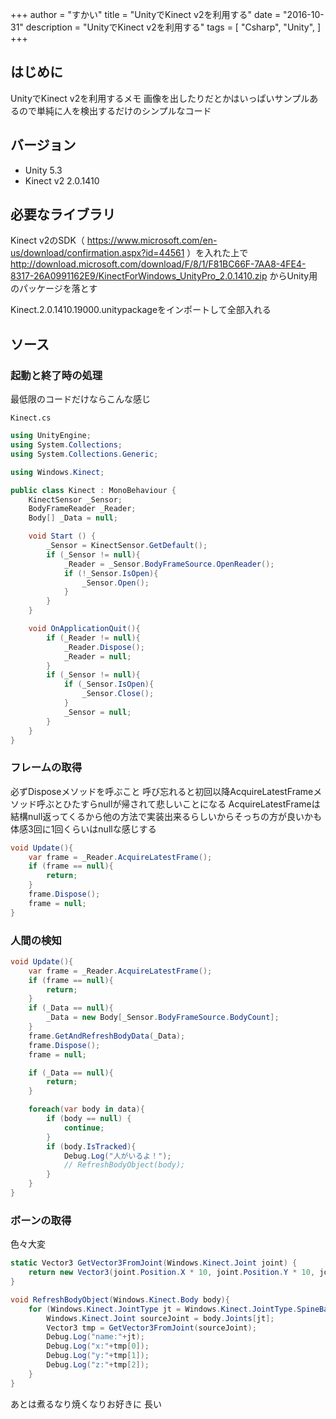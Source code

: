 +++
author = "すかい"
title = "UnityでKinect v2を利用する"
date = "2016-10-31"
description = "UnityでKinect v2を利用する"
tags = [
    "Csharp",
    "Unity",
]
+++

## はじめに

UnityでKinect v2を利用するメモ
画像を出したりだとかはいっぱいサンプルあるので単純に人を検出するだけのシンプルなコード

## バージョン

- Unity 5.3
- Kinect v2 2.0.1410

## 必要なライブラリ

Kinect v2のSDK（ https://www.microsoft.com/en-us/download/confirmation.aspx?id=44561 ）を入れた上で
http://download.microsoft.com/download/F/8/1/F81BC66F-7AA8-4FE4-8317-26A0991162E9/KinectForWindows_UnityPro_2.0.1410.zip
からUnity用のパッケージを落とす

Kinect.2.0.1410.19000.unitypackageをインポートして全部入れる

## ソース

### 起動と終了時の処理

最低限のコードだけならこんな感じ

`Kinect.cs`

```csharp
using UnityEngine;
using System.Collections;
using System.Collections.Generic;

using Windows.Kinect;

public class Kinect : MonoBehaviour {
    KinectSensor _Sensor;
    BodyFrameReader _Reader;
    Body[] _Data = null;

    void Start () {
        _Sensor = KinectSensor.GetDefault();
        if (_Sensor != null){
            _Reader = _Sensor.BodyFrameSource.OpenReader();
            if (!_Sensor.IsOpen){
                _Sensor.Open();
            }
        }
    }

    void OnApplicationQuit(){
        if (_Reader != null){
            _Reader.Dispose();
            _Reader = null;
        }
        if (_Sensor != null){
            if (_Sensor.IsOpen){
                _Sensor.Close();
            }
            _Sensor = null;
        }
    }
}
```

### フレームの取得

必ずDisposeメソッドを呼ぶこと
呼び忘れると初回以降AcquireLatestFrameメソッド呼ぶとひたすらnullが帰されて悲しいことになる
AcquireLatestFrameは結構null返ってくるから他の方法で実装出来るらしいからそっちの方が良いかも
体感3回に1回くらいはnullな感じする

```csharp
void Update(){
    var frame = _Reader.AcquireLatestFrame();
    if (frame == null){
        return;
    }
    frame.Dispose();
    frame = null;
}
```

### 人間の検知

```csharp
void Update(){
    var frame = _Reader.AcquireLatestFrame();
    if (frame == null){
        return;
    }
    if (_Data == null){
        _Data = new Body[_Sensor.BodyFrameSource.BodyCount];
    }
    frame.GetAndRefreshBodyData(_Data);
    frame.Dispose();
    frame = null;

    if (_Data == null){
        return;
    }

    foreach(var body in data){
        if (body == null) {
            continue;
        }
        if (body.IsTracked){
            Debug.Log("人がいるよ！");
            // RefreshBodyObject(body);
        }
    }
}
```

### ボーンの取得

色々大変

```csharp
static Vector3 GetVector3FromJoint(Windows.Kinect.Joint joint) {
    return new Vector3(joint.Position.X * 10, joint.Position.Y * 10, joint.Position.Z * 10);
}

void RefreshBodyObject(Windows.Kinect.Body body){
    for (Windows.Kinect.JointType jt = Windows.Kinect.JointType.SpineBase; jt <= Windows.Kinect.JointType.ThumbRight; jt++) {
        Windows.Kinect.Joint sourceJoint = body.Joints[jt];
        Vector3 tmp = GetVector3FromJoint(sourceJoint);
        Debug.Log("name:"+jt);
        Debug.Log("x:"+tmp[0]);
        Debug.Log("y:"+tmp[1]);
        Debug.Log("z:"+tmp[2]);
    }
}
```

あとは煮るなり焼くなりお好きに
長い
